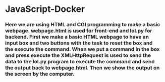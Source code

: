 # JavaScript-Docker
### Here we are using HTML and CGI programming to make a basic webpage. webpage.html is used for front-end and lol.py for backend. First we make a basic HTML webpage to have an input box and two buttons with the task to reset the box and the execute the command. When we put a command in the box and press execute the XMLHttpRequest is used to send the data to the lol.py program to execute the command and send the output back to webpage.html. Then we show the output on the screen by the computer.
